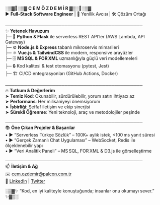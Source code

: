 ░▒▓🌟░▒▓ **C E M  Ö Z D E M İ R** ▓▒░🌟░▒▓  
▶️ **Full‑Stack Software Engineer** | 🚀 Yenilik Avcısı | 🛠️ Çözüm Ortağı  

────────────────────────────────────────────  
✨ **Yetenek Havuzum**  
├─ 🐍 **Python & Flask** ile serverless REST API’ler (AWS Lambda, API Gateway)  
├─ ⚙️ **Node.js & Express** tabanlı mikroservis mimarileri  
├─ ⚛️ **Vue.js & TailwindCSS** ile modern, responsive arayüzler  
├─ 🗄️ **MS SQL & FOR XML** uzmanlığıyla güçlü veri modellemeleri  
├─ 🔒 Kod kalitesi & test otomasyonu (pytest, Jest)  
├─ 🏗️ CI/CD entegrasyonları (GitHub Actions, Docker)  

────────────────────────────────────────────  
🔥 **Tutkum & Değerlerim**  
➤ **Temiz Kod**: Okunabilir, sürdürülebilir, yorum satırı ihtiyacı az  
➤ **Performans**: Her milisaniyeyi önemsiyorum  
➤ **İşbirliği**: Şeffaf iletişim ve ekip sinerjisi  
➤ **Sürekli Öğrenme**: Yeni teknoloji, araç ve metodolojiler peşinde  

────────────────────────────────────────────  
📚 **Öne Çıkan Projeler & Başarılar**  
• ▶️ “Serverless Türkçe Sözlük” – 100K+ aylık istek, <100 ms yanıt süresi  
• ▶️ “Gerçek Zamanlı Chat Uygulaması” – WebSocket, Redis ile ölçeklenebilir yapı  
• ▶️ “Veri Analitik Paneli” – MS SQL, FOR XML & D3.js ile görselleştirme  

────────────────────────────────────────────  
📫 **İletişim & Ağ**  
✉️ cem.ozdemir@palcon.com.tr  
🔗 [LinkedIn](https://www.linkedin.com/in/cem-ozdemir) | [Twitter](https://twitter.com/cemozdemir)  

░▒▓✨ “Kod, en iyi kaliteyle konuştuğunda; insanlar onu okumayı sever.” ✨▓▒░  
